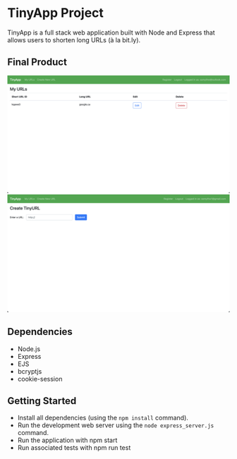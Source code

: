# TinyApp Project

TinyApp is a full stack web application built with Node and Express that allows users to shorten long URLs (à la bit.ly).

## Final Product

!["homepage screenshot"](https://github.com/ssmythw/tinyapp/blob/main/docs/screenshot1.png?raw=true)
!["create new url screenshot"](https://github.com/ssmythw/tinyapp/blob/main/docs/screenshot2.png?raw=true)

## Dependencies

- Node.js
- Express
- EJS
- bcryptjs
- cookie-session

## Getting Started

- Install all dependencies (using the `npm install` command).
- Run the development web server using the `node express_server.js` command.
- Run the application with npm start
- Run associated tests with npm run test
